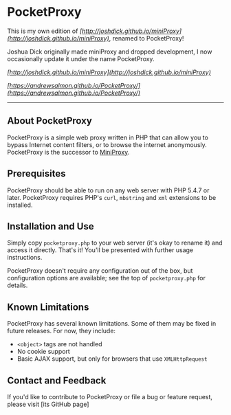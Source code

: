 # PocketProxy

This is my own edition of *[http://joshdick.github.io/miniProxy](http://joshdick.github.io/miniProxy)*, renamed to PocketProxy!

Joshua Dick originally made miniProxy and dropped development, I now occasionally update it under the name PocketProxy.

*[http://joshdick.github.io/miniProxy](http://joshdick.github.io/miniProxy)*

*[https://andrewsalmon.github.io/PocketProxy/](https://andrewsalmon.github.io/PocketProxy/)*

---

## About PocketProxy

PocketProxy is a simple web proxy written in PHP that can allow you to bypass Internet content filters, or to browse the internet anonymously. 
PocketProxy is the successor to [MiniProxy](http://pageforward.sf.net).

## Prerequisites

PocketProxy should be able to run on any web server with PHP 5.4.7 or later. PocketProxy requires PHP's `curl`, `mbstring` and `xml` extensions to be installed.

## Installation and Use

Simply copy `pocketproxy.php` to your web server (it's okay to rename it) and access it directly. That's it! You'll be presented with further usage instructions.

PocketProxy doesn't require any configuration out of the box, but configuration options are available; see the top of `pocketproxy.php` for details.

## Known Limitations

PocketProxy has several known limitations. Some of them may be fixed in future releases. For now, they include:

* `<object>` tags are not handled
* No cookie support
* Basic AJAX support, but only for browsers that use `XMLHttpRequest`

## Contact and Feedback

If you'd like to contribute to PocketProxy or file a bug or feature request, please visit [its GitHub page]

